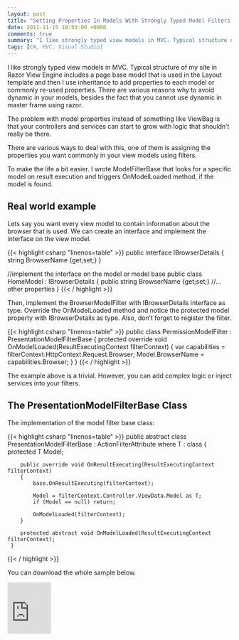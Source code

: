 ```yaml
---
layout: post
title: "Setting Properties In Models With Strongly Typed Model Filters ASP.Net MVC C#"
date: 2011-11-15 18:53:00 +0000
comments: true
summary: "I like strongly typed view models in MVC. Typical structure of my site in Razor View Engine includes a page base model that is used in the Layout template and then I use inheritance to add properties to each model or commonly re-used properties. There are various reasons why to avoid dynamic in your models, besides the fact that you cannot use dynamic in master frame using razor."
tags: [C#, MVC, Visual Studio]
---
```


I like strongly typed view models in MVC. Typical structure of my site in Razor View Engine includes a page base model that is used in the Layout template and then I use inheritance to add properties to each model or commonly re-used properties. There are various reasons why to avoid dynamic in your models, besides the fact that you cannot use dynamic in master frame using razor.
<!--more-->

The problem with model properties instead of something like ViewBag is that your controllers and services can start to grow with logic that shouldn’t really be there.

There are various ways to deal with this, one of them is assigning the properties you want commonly in your view models using filters.

To make the life a bit easier. I wrote ModelFilterBase<T> that looks for a specific model on result execution and triggers OnModelLoaded method, if the model is found.

Real world example
-------------------

Lets say you want every view model to contain information about the browser that is used. We can create an interface and implement the interface on the view model.

{{< highlight csharp "linenos=table" >}}
public interface IBrowserDetails
{
    string BrowserName {get;set;}
}
 
//implement the interface on the model or model base
public class HomeModel : IBrowserDetails
{
    public string BrowserName {get;set;}
    //... other properties
}
{{< / highlight >}}

Then, implement the BrowserModelFilter with IBrowserDetails interface as type. Override the OnModelLoaded method and notice the protected model property with IBrowserDetails as type. Also, don’t forget to register the filter.

{{< highlight csharp "linenos=table" >}}
public class PermissionModelFilter : PresentationModelFilterBase<IBrowserDetails>
{
    protected override void OnModelLoaded(ResultExecutingContext filterContext)
    {
        var capabilities = filterContext.HttpContext.Request.Browser;
        Model.BrowserName = capabilities.Browser;
    }
}
{{< / highlight >}}

The example above is a trivial. However, you can add complex logic or inject services into your filters.

The PresentationModelFilterBase Class
-------------------

The implementation of the model filter base class:

{{< highlight csharp "linenos=table" >}}
public abstract class PresentationModelFilterBase<T> : ActionFilterAttribute where T : class
    {
        protected T Model;
 
        public override void OnResultExecuting(ResultExecutingContext filterContext)
        {
            base.OnResultExecuting(filterContext);
 
            Model = filterContext.Controller.ViewData.Model as T;
            if (Model == null) return;
 
            OnModelLoaded(filterContext);
        }
 
        protected abstract void OnModelLoaded(ResultExecutingContext filterContext);
     }
{{< / highlight >}}

You can download the whole sample below.

<iframe style="padding-bottom: 0px; background-color: #fcfcfc; padding-left: 0px; width: 98px; padding-right: 0px; height: 115px; padding-top: 0px" title="Preview" marginheight="0" src="https://skydrive.live.com/embedicon.aspx/Blog/ModelFilterBase.zip?cid=84e23a97f665c5f2&amp;sc=documents" frameborder="0" marginwidth="0" scrolling="no"></iframe>